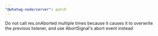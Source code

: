 ```yaml
---
"@whatwg-node/server": patch
---
```


Do not call res.onAborted multiple times because it causes it to overwrite the previous listener, and use AbortSignal's abort event instead
